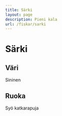 ```yaml
---
title: Särki
layout: page
description: Pieni kala
url: /fiskar/sarki
---
```


# Särki

## Väri
Sininen

## Ruoka
Syö katkarapuja
